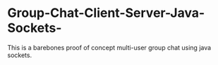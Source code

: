 # Group-Chat-Client-Server-Java-Sockets-
This is a barebones proof of concept multi-user group chat using java sockets.  
